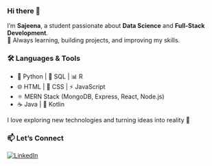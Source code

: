 ### Hi there 👋

I’m **Sajeena**, a student passionate about **Data Science** and **Full-Stack Development**.  
🌱 Always learning, building projects, and improving my skills.

### 🛠️ Languages & Tools
- 🐍 Python | 💾 SQL | 📊 R  
- 🌐 HTML | 🎨 CSS | ⚡ JavaScript  
- ⚛️ MERN Stack (MongoDB, Express, React, Node.js) 
- ☕ Java | 📱 Kotlin


I love exploring new technologies and turning ideas into reality 🚀

### 📫 Let’s Connect
[![LinkedIn](https://img.shields.io/badge/LinkedIn-%20Sajeena-blue?style=for-the-badge&logo=linkedin&logoColor=white&labelColor=0000FF)](https://www.linkedin.com/in/sajeena-mahotra/)


